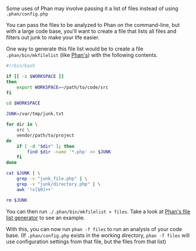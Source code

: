 Some uses of Phan may involve passing it a list of files instead of using `.phan/config.php`

You can pass the files to be analyzed to Phan on the command-line, but with a large code base, you'll want to create a file that lists all files and filters out junk to make your life easier.

One way to generate this file list would be to create a file `.phan/bin/mkfilelist` (like [Phan's](https://github.com/phan/phan/blob/v5/.phan/bin/mkfilelist)) with the following contents.

```sh
#!/bin/bash

if [[ -z $WORKSPACE ]]
then
    export WORKSPACE=~/path/to/code/src
fi

cd $WORKSPACE

JUNK=/var/tmp/junk.txt

for dir in \
    src \
    vendor/path/to/project
do
    if [ -d "$dir" ]; then
        find $dir -name '*.php' >> $JUNK
    fi
done

cat $JUNK | \
    grep -v "junk_file.php" | \
    grep -v "junk/directory.php" | \
    awk '!x[$0]++'

rm $JUNK
```

You can then run `./.phan/bin/mkfilelist > files`. Take a look at [Phan's file list generator](https://github.com/phan/phan/blob/v5/.phan/bin/mkfilelist) to see an example.

With this, you can now run `phan -f files` to run an analysis of your code base.
(If `.phan/config.php` exists in the working directory, `phan -f files` will use configuration settings from that file, but the files from that list)
